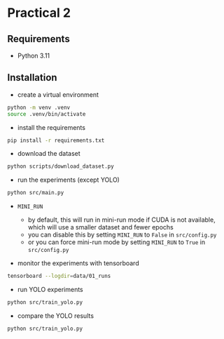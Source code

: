 # Practical 2

## Requirements

- Python 3.11

## Installation

- create a virtual environment

```bash
python -m venv .venv
source .venv/bin/activate
```

- install the requirements

```bash
pip install -r requirements.txt
```

- download the dataset

```bash
python scripts/download_dataset.py
```

- run the experiments (except YOLO)

```bash
python src/main.py
```
- `MINI_RUN`
  - by default, this will run in mini-run mode if CUDA is not available, which will use a smaller dataset and fewer epochs
  - you can disable this by setting `MINI_RUN` to `False` in `src/config.py`
  - or you can force mini-run mode by setting `MINI_RUN` to `True` in `src/config.py`

- monitor the experiments with tensorboard

```bash
tensorboard --logdir=data/01_runs
```

- run YOLO experiments

```bash
python src/train_yolo.py
```

- compare the YOLO results

```bash
python src/train_yolo.py
```